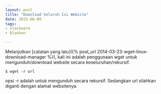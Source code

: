 ```yaml
---
layout: post
title: "Download Seluruh Isi Website"
date: 2015-06-09
tags: 
- slackware
- blankon

---
```

Melanjutkan [catatan yang lalu]({% post_url 2014-03-23-wget-linux-download-manager %}), kali ini adalah penggunaan wget untuk mengunduh/download website secara keseluruhan/rekursif.

```
$ wget -r url
```
opsi -r adalah untuk mengunduh secara rekursif. Sedangkan url silahkan diganti dengan alamat websitenya.
